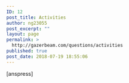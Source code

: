 ```yaml
---
ID: 12
post_title: Activities
author: ng23055
post_excerpt: ""
layout: page
permalink: >
  http://gazerbeam.com/questions/activities
published: true
post_date: 2018-07-19 18:55:06
---
```

[anspress]